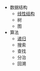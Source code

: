 - 数据结构
  - [线性结构](/计算机基础知识/数据结构/线性结构.md)
  - 树
  - 图
- 算法
  - [递归](/计算机基础知识/数据结构/递归.md)
  - 搜索
  - 查找
  - 分治
  - 回溯
